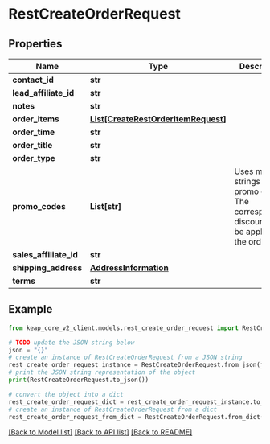 # RestCreateOrderRequest


## Properties

Name | Type | Description | Notes
------------ | ------------- | ------------- | -------------
**contact_id** | **str** |  | 
**lead_affiliate_id** | **str** |  | [optional] 
**notes** | **str** |  | [optional] 
**order_items** | [**List[CreateRestOrderItemRequest]**](CreateRestOrderItemRequest.md) |  | 
**order_time** | **str** |  | 
**order_title** | **str** |  | 
**order_type** | **str** |  | 
**promo_codes** | **List[str]** | Uses multiple strings as promo codes. The corresponding discount will be applied to the order. | [optional] 
**sales_affiliate_id** | **str** |  | [optional] 
**shipping_address** | [**AddressInformation**](AddressInformation.md) |  | [optional] 
**terms** | **str** |  | [optional] 

## Example

```python
from keap_core_v2_client.models.rest_create_order_request import RestCreateOrderRequest

# TODO update the JSON string below
json = "{}"
# create an instance of RestCreateOrderRequest from a JSON string
rest_create_order_request_instance = RestCreateOrderRequest.from_json(json)
# print the JSON string representation of the object
print(RestCreateOrderRequest.to_json())

# convert the object into a dict
rest_create_order_request_dict = rest_create_order_request_instance.to_dict()
# create an instance of RestCreateOrderRequest from a dict
rest_create_order_request_from_dict = RestCreateOrderRequest.from_dict(rest_create_order_request_dict)
```
[[Back to Model list]](../README.md#documentation-for-models) [[Back to API list]](../README.md#documentation-for-api-endpoints) [[Back to README]](../README.md)



